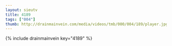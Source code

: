 ```yaml
--- 
layout: sieutv
title: 4189
tags: ["004"]
thumb: http://drainmainvein.com/media/videos/tmb/000/004/189/player.jpg
---
```

{% include drainmainvein key="4189" %} 
